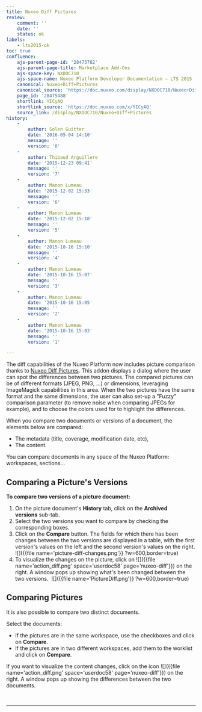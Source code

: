 ```yaml
---
title: Nuxeo Diff Pictures
review:
    comment: ''
    date: ''
    status: ok
labels:
    - lts2015-ok
toc: true
confluence:
    ajs-parent-page-id: '28475782'
    ajs-parent-page-title: Marketplace Add-Ons
    ajs-space-key: NXDOC710
    ajs-space-name: Nuxeo Platform Developer Documentation — LTS 2015
    canonical: Nuxeo+Diff+Pictures
    canonical_source: 'https://doc.nuxeo.com/display/NXDOC710/Nuxeo+Diff+Pictures'
    page_id: '28475488'
    shortlink: YICyAQ
    shortlink_source: 'https://doc.nuxeo.com/x/YICyAQ'
    source_link: /display/NXDOC710/Nuxeo+Diff+Pictures
history:
    - 
        author: Solen Guitter
        date: '2016-05-04 14:10'
        message: ''
        version: '8'
    - 
        author: Thibaud Arguillere
        date: '2015-12-23 09:41'
        message: ''
        version: '7'
    - 
        author: Manon Lumeau
        date: '2015-12-02 15:33'
        message: ''
        version: '6'
    - 
        author: Manon Lumeau
        date: '2015-12-02 15:18'
        message: ''
        version: '5'
    - 
        author: Manon Lumeau
        date: '2015-10-16 15:10'
        message: ''
        version: '4'
    - 
        author: Manon Lumeau
        date: '2015-10-16 15:07'
        message: ''
        version: '3'
    - 
        author: Manon Lumeau
        date: '2015-10-16 15:05'
        message: ''
        version: '2'
    - 
        author: Manon Lumeau
        date: '2015-10-16 15:03'
        message: ''
        version: '1'

---
```

The diff capabilities of the Nuxeo Platform now includes picture comparison thanks to&nbsp;[Nuxeo Diff Pictures](https://connect.nuxeo.com/nuxeo/site/marketplace/package/nuxeo-diff-pictures).&nbsp;This addon displays a dialog where the user can spot the differences between two pictures. The compared pictures can be of different formats (JPEG, PNG, ...) or dimensions,&nbsp;leveraging ImageMagick capabilities in this area. When the two pictures have the same format and the same dimensions, the user can also set-up a "Fuzzy" comparison parameter (to remove noise when comparing JPEGs for example), and to choose the colors used for to highlight the differences.

When you compare two documents or versions of a document, the elements below are compared:

*   The metadata (title, coverage, modification date, etc),
*   The content.

You can compare documents in any space of the Nuxeo Platform: workspaces, sections...&nbsp;

## Comparing a Picture's Versions

**To compare two versions of a picture document:**

1.  On the picture document's&nbsp;**History**&nbsp;tab, click on the&nbsp;**Archived versions**&nbsp;sub-tab.
2.  Select the two versions you want to compare by checking the corresponding boxes.
3.  Click on the&nbsp;**Compare**&nbsp;button.
    The fields for which there has been changes between the two versions are displayed in a table, with the first version's values on the left and the second version's values on the right.
    ![]({{file name='picture-diff-changes.png'}} ?w=600,border=true)
4.  To visualize the changes on the picture, click on&nbsp;![]({{file name='action_diff.png' space='userdoc58' page='nuxeo-diff'}})&nbsp;on the right.
    A window pops up showing what's been changed between the two versions.&nbsp;
    ![]({{file name='PictureDiff.png'}} ?w=600,border=true)

## Comparing Pictures

It is also possible to compare two distinct documents.

Select the documents:&nbsp;

*   If the pictures are in the same workspace, use the checkboxes and click on&nbsp;**Compare**.&nbsp;
*   If the pictures are in two different workspaces, add them to the worklist and click on&nbsp;**Compare**.

If you want to visualize the content changes, click on the icon&nbsp;![]({{file name='action_diff.png' space='userdoc58' page='nuxeo-diff'}})&nbsp;on the right.&nbsp;A window pops up showing the differences between the two documents.

&nbsp;

* * *